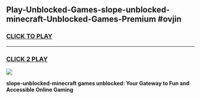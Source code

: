 
## Play-Unblocked-Games-slope-unblocked-minecraft-Unblocked-Games-Premium #ovjin
<h3>
<a href="https://premium.freeplayer.one?title=slope-unblocked-minecraft&ref=12M">CLICK TO PLAY</a></h3>
<hr>

<h3>
<a href="https://premium.freeplayer.one?title=slope-unblocked-minecraft&ref=12M">CLICK 2 PLAY</a>
  
</h3>

<a href="https://premium.freeplayer.one?title=slope-unblocked-minecraft&ref=12M"><img src="https://clearcache.store/games.png"></a>


**slope-unblocked-minecraft games unblocked: Your Gateway to Fun and Accessible Online Gaming**
